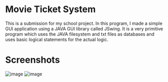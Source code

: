 # Movie Ticket System
This is a submission for my school project.
In this program, I made a simple GUI application using a JAVA GUI library called JSwing.
It is a very primitive program which uses the JAVA filesystem and txt files as databases and uses basic logical statements for the actual logic.

# Screenshots
![image](https://github.com/AXVIII3/movie-ticket-system/assets/76608488/cd92191c-9b2f-48e6-8607-1ed49250b288)
![image](https://github.com/AXVIII3/movie-ticket-system/assets/76608488/b97e0b87-f3fd-4b0a-a6ca-5c77687138e3)
